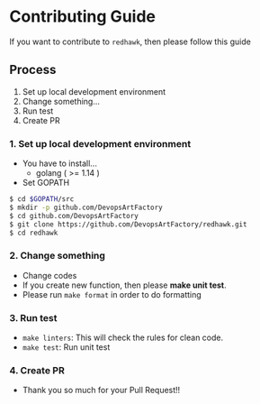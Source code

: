 # Contributing Guide
If you want to contribute to `redhawk`, then please follow this guide

## Process
1. Set up local development environment
2. Change something...
3. Run test
4. Create PR

### 1. Set up local development environment
- You have to install...
    - golang ( >= 1.14 )
- Set GOPATH 

```bash
$ cd $GOPATH/src
$ mkdir -p github.com/DevopsArtFactory
$ cd github.com/DevopsArtFactory
$ git clone https://github.com/DevopsArtFactory/redhawk.git
$ cd redhawk
```

### 2. Change something
- Change codes
- If you create new function, then please **make unit test**.
- Please run `make format` in order to do formatting

### 3. Run test
- `make linters`: This will check the rules for clean code.
- `make test`: Run unit test

### 4. Create PR
- Thank you so much for your Pull Request!!
